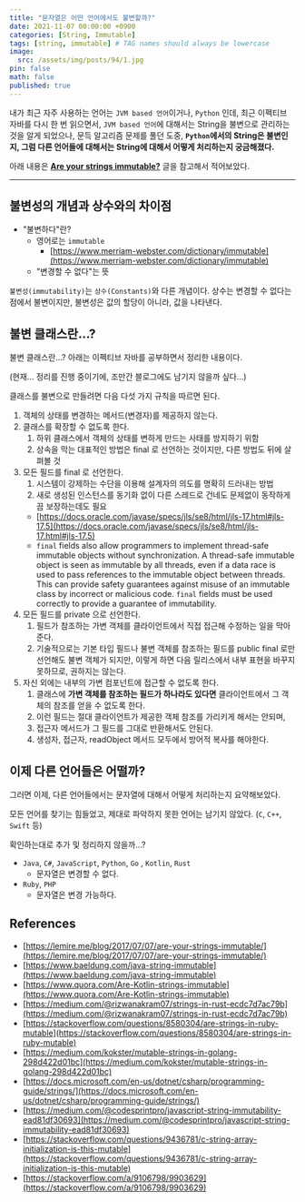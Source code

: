 ```yaml
---
title: "문자열은 어떤 언어에서도 불변할까?"
date: 2021-11-07 00:00:00 +0900
categories: [String, Immutable]
tags: [string, immutable] # TAG names should always be lowercase
image:
  src: /assets/img/posts/94/1.jpg
pin: false
math: false
published: true
---
```


내가 최근 자주 사용하는 언어는 `JVM based 언어`이거나, `Python` 인데, 최근 이펙티브 자바를 다시 한 번 읽으면서, `JVM based 언어`에 대해서는 String을 불변으로 관리하는 것을 알게 되었으나, 문득 알고리즘 문제를 풀던 도중, **`Python`에서의 String은 불변인지, 그럼 다른 언어들에 대해서는 String에 대해서 어떻게 처리하는지 궁금해졌다.**

아래 내용은 **[Are your strings immutable?](https://lemire.me/blog/2017/07/07/are-your-strings-immutable/)** 글을 참고해서 적어보았다.

---

## 불변성의 개념과 상수와의 차이점

- "불변하다"란?
  - 영어로는 `immutable`
    - [https://www.merriam-webster.com/dictionary/immutable](https://www.merriam-webster.com/dictionary/immutable)
  - "변경할 수 없다"는 뜻

`불변성(immutability)`는 `상수(Constants)`와 다른 개념이다. 상수는 변경할 수 없다는 점에서 불변이지만, 불변성은 값의 할당이 아니라, 값을 나타낸다.

## 불변 클래스란...?

불변 클래스란...? 아래는 이펙티브 자바를 공부하면서 정리한 내용이다.

(현재... 정리를 진행 중이기에, 조만간 블로그에도 남기지 않을까 싶다...)

클래스를 불변으로 만들려면 다음 다섯 가지 규칙을 따르면 된다.

1. 객체의 상태를 변경하는 메서드(변경자)를 제공하지 않는다.
2. 클래스를 확장할 수 없도록 한다.
   1. 하위 클래스에서 객체의 상태를 변하게 만드는 사태를 방지하기 위함
   2. 상속을 막는 대표적인 방법은 final 로 선언하는 것이지만, 다른 방법도 뒤에 살펴볼 것
3. 모든 필드를 final 로 선언한다.
   1. 시스템이 강제하는 수단을 이용해 설계자의 의도를 명확히 드러내는 방법
   2. 새로 생성된 인스턴스를 동기화 없이 다른 스레드로 건네도 문제없이 동작하게끔 보장하는데도 필요
   - [https://docs.oracle.com/javase/specs/jls/se8/html/jls-17.html#jls-17.5](https://docs.oracle.com/javase/specs/jls/se8/html/jls-17.html#jls-17.5)
   - `final` fields also allow programmers to implement thread-safe immutable objects without synchronization. A thread-safe immutable object is seen as immutable by all threads, even if a data race is used to pass references to the immutable object between threads. This can provide safety guarantees against misuse of an immutable class by incorrect or malicious code. `final` fields must be used correctly to provide a guarantee of immutability.
4. 모든 필드를 private 으로 선언한다.
   1. 필드가 참조하는 가변 객체를 클라이언트에서 직접 접근해 수정하는 일을 막아준다.
   2. 기술적으로는 기본 타입 필드나 불변 객체를 참조하는 필드를 public final 로만 선언해도 불변 객체가 되지만, 이렇게 하면 다음 릴리스에서 내부 표현을 바꾸지 못하므로, 권하지는 않는다.
5. 자신 외에는 내부의 가변 컴포넌트에 접근할 수 없도록 한다.
   1. 클래스에 **가변 객체를 참조하는 필드가 하나라도 있다면** 클라이언트에서 그 객체의 참조를 얻을 수 없도록 한다.
   2. 이런 필드는 절대 클라이언트가 제공한 객체 참조를 가리키게 해서는 안되며,
   3. 접근자 메서드가 그 필드를 그대로 반환해서도 안된다.
   4. 생성자, 접근자, readObject 메서드 모두에서 방어적 복사를 해야한다.

## 이제 다른 언어들은 어떨까?

그러면 이제, 다른 언어들에서는 문자열에 대해서 어떻게 처리하는지 요약해보았다.

모든 언어를 찾기는 힘들었고, 제대로 파악하지 못한 언어는 남기지 않았다. (`C`, `C++`, `Swift` 등)

확인하는대로 추가 및 정리하지 않을까...?

- `Java`, `C#`, `JavaScript`, `Python`, `Go` , `Kotlin`, `Rust`
  - 문자열은 변경할 수 없다.
- `Ruby`, `PHP`
  - 문자열은 변경 가능하다.

## References

- [https://lemire.me/blog/2017/07/07/are-your-strings-immutable/](https://lemire.me/blog/2017/07/07/are-your-strings-immutable/)
- [https://www.baeldung.com/java-string-immutable](https://www.baeldung.com/java-string-immutable)
- [https://www.quora.com/Are-Kotlin-strings-immutable](https://www.quora.com/Are-Kotlin-strings-immutable)
- [https://medium.com/@rizwanakram07/strings-in-rust-ecdc7d7ac79b](https://medium.com/@rizwanakram07/strings-in-rust-ecdc7d7ac79b)
- [https://stackoverflow.com/questions/8580304/are-strings-in-ruby-mutable](https://stackoverflow.com/questions/8580304/are-strings-in-ruby-mutable)
- [https://medium.com/kokster/mutable-strings-in-golang-298d422d01bc](https://medium.com/kokster/mutable-strings-in-golang-298d422d01bc)
- [https://docs.microsoft.com/en-us/dotnet/csharp/programming-guide/strings/](https://docs.microsoft.com/en-us/dotnet/csharp/programming-guide/strings/)
- [https://medium.com/@codesprintpro/javascript-string-immutability-ead81df30693](https://medium.com/@codesprintpro/javascript-string-immutability-ead81df30693)
- [https://stackoverflow.com/questions/9436781/c-string-array-initialization-is-this-mutable](https://stackoverflow.com/questions/9436781/c-string-array-initialization-is-this-mutable)
- [https://stackoverflow.com/a/9106798/9903629](https://stackoverflow.com/a/9106798/9903629)
